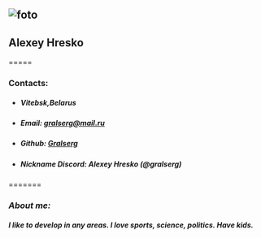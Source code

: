 ## ![foto](D:\Фото\z\4an4MIvmC2g.jpg)
## **Alexey Hresko**
=====
### **Contacts:**
+ ##### Vitebsk,Belarus
+ ##### **Email:** gralserg@mail.ru
+ ##### **Github:** [Gralserg](https://github.com/Gralserg)
+ ##### **Nickname Discord:** Alexey Hresko (@gralserg)
=======
### **_About me:_**
#### *I like to develop in any areas. I love sports, science, politics. Have kids.*
    
